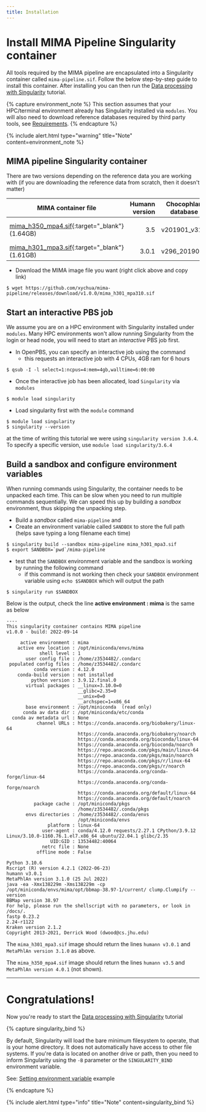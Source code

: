 ```yaml
---
title: Installation
---
```


# Install MIMA Pipeline Singularity container

All tools required by the MIMA pipeline are encapsulated into a Singularity container called `mima-pipeline.sif`. Follow the below step-by-step guide to install this container. After installing you can then run the [Data processing with Singularity](tutorials/tutorial-with-singularity) tutorial.

{% capture environment_note %}
This section assumes that your HPC/terminal environment already has Singularity installed via `modules`. You will also need to download reference databases required by third party tools, see <a href="requirements">Requirements</a>.
{% endcapture %}

{% include alert.html type="warning" title="Note" content=environment_note %}


## MIMA pipeline Singularity container

There are two versions depending on the reference data you are working with (if you are downloading the reference data from scratch, then it doesn't matter)

| MIMA container file | Humann version | Chocophlan database | Metaphlan version | Metaphlan database|
|---------------------|---------------:|---------------------|------------------:|-------------------|
| [mima_h350_mpa4.sif](https://github.com/xychua/mima-pipeline/releases/download/v1.0.0/mima_h350_mpa401.sif){:target="_blank"} (1.64GB)  | 3.5            | v201901_v31         | 4.0.1             | v201901_v31 or 202103_vJan21 |
| [mima_h301_mpa3.sif](https://github.com/xychua/mima-pipeline/releases/download/v1.0.0/mima_h301_mpa310.sif){:target="_blank"} (1.61GB)  | 3.0.1          | v296_201901b        | 3.1.0             | v201901_v30       |

- Download the MIMA image file you want (right click above and copy link)

```
$ wget https://github.com/xychua/mima-pipeline/releases/download/v1.0.0/mima_h301_mpa310.sif
```

## Start an interactive PBS job

We assume you are on a HPC environment with Singularity installed under `modules`. Many HPC environments won't allow running Singularity from the login or head node, you will need to start an *interactive* PBS job first.

- In OpenPBS, you can specify an interactive job using the command
  - this requests an interactive job with 4 CPUs, 4GB ram for 6 hours

```
$ qsub -I -l select=1:ncpus=4:mem=4gb,walltime=6:00:00
```

- Once the interactive job has been allocated, load `Singularity` via `modules`

```
$ module load singularity
```

- Load singularity first with the `module` command

```
$ module load singularity
$ singularity --version
```
at the time of writing this tutorial we were using `singularity version 3.6.4`. To specify a specific version, use `module load singularity/3.6.4`

## Build a sandbox and configure environment variables

When running commands using Singularity, the container needs to be unpacked each time. This can be slow when you need to run multiple commands sequentially. We can speed this up by building a *sandbox* environment, thus skipping the unpacking step.

- Build a *sandbox* called `mima-pipeline` and
- Create an environment variable called `SANDBOX` to store the full path (helps save typing a long filename each time)

```
$ singularity build --sandbox mima-pipeline mima_h301_mpa3.sif
$ export SANDBOX=`pwd`/mima-pipeline
```

- test that the `SANDBOX` environment variable and the sandbox is working by running the following command
  - if this command is not working then check your `SANDBOX` environment variable using `echo $SANDBOX` which will output the path

```
$ singularity run $SANDBOX
```

Below is the output, check the line **active environment : mima** is the same as below  
```
----
This singularity container contains MIMA pipeline
v1.0.0 - build: 2022-09-14

     active environment : mima
    active env location : /opt/miniconda/envs/mima
            shell level : 1
       user config file : /home/z3534482/.condarc
 populated config files : /home/z3534482/.condarc
          conda version : 4.12.0
    conda-build version : not installed
         python version : 3.9.12.final.0
       virtual packages : __linux=3.10.0=0
                          __glibc=2.35=0
                          __unix=0=0
                          __archspec=1=x86_64
       base environment : /opt/miniconda  (read only)
      conda av data dir : /opt/miniconda/etc/conda
  conda av metadata url : None
           channel URLs : https://conda.anaconda.org/biobakery/linux-64
                          https://conda.anaconda.org/biobakery/noarch
                          https://conda.anaconda.org/bioconda/linux-64
                          https://conda.anaconda.org/bioconda/noarch
                          https://repo.anaconda.com/pkgs/main/linux-64
                          https://repo.anaconda.com/pkgs/main/noarch
                          https://repo.anaconda.com/pkgs/r/linux-64
                          https://repo.anaconda.com/pkgs/r/noarch
                          https://conda.anaconda.org/conda-forge/linux-64
                          https://conda.anaconda.org/conda-forge/noarch
                          https://conda.anaconda.org/default/linux-64
                          https://conda.anaconda.org/default/noarch
          package cache : /opt/miniconda/pkgs
                          /home/z3534482/.conda/pkgs
       envs directories : /home/z3534482/.conda/envs
                          /opt/miniconda/envs
               platform : linux-64
             user-agent : conda/4.12.0 requests/2.27.1 CPython/3.9.12 Linux/3.10.0-1160.76.1.el7.x86_64 ubuntu/22.04.1 glibc/2.35
                UID:GID : 13534482:40064
             netrc file : None
           offline mode : False

Python 3.10.6
Rscript (R) version 4.2.1 (2022-06-23)
humann v3.0.1
MetaPhlAn version 3.1.0 (25 Jul 2022)
java -ea -Xmx138229m -Xms138229m -cp /opt/miniconda/envs/mima/opt/bbmap-38.97-1/current/ clump.Clumpify --version
BBMap version 38.97
For help, please run the shellscript with no parameters, or look in /docs/.
fastp 0.23.2
2.24-r1122
Kraken version 2.1.2
Copyright 2013-2021, Derrick Wood (dwood@cs.jhu.edu)
```

The `mima_h301_mpa3.sif` image should return the lines `humann v3.0.1` and `MetaPhlAn version 3.1.0` as above.

The `mima_h350_mpa4.sif` image should return the lines `humann v3.5` and `MetaPhlAn version 4.0.1` (not shown).

----

# Congratulations!

Now you're ready to start the [Data processing with Singularity](tutorials/tutorial-with-singularity) tutorial

{% capture singularity_bind %}
<p>By default, Singularity will load the bare minimum filesystem to operate, that is your home directory. It does not automatically have access to other file systems. If you're data is located on another drive or path, then you need to inform Singularity using the <code class="language-plaintext highlighter-rouge">-B</code> parameter or the <code class="language-plaintext highlighter-rouge">SINGULARITY_BIND</code> environment variable.</p>

<p>See: <a href="tutorials/tutorial-with-singularity#pbs-configuration-files">Setting environment variable</a> example</p>
{% endcapture %}

{% include alert.html type="info" title="Note" content=singularity_bind %}